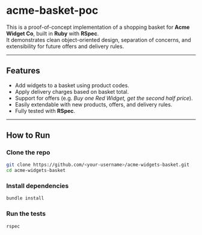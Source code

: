 # acme-basket-poc

This is a proof-of-concept implementation of a shopping basket for **Acme Widget Co**, built in **Ruby** with **RSpec**.  
It demonstrates clean object-oriented design, separation of concerns, and extensibility for future offers and delivery rules.  

---

## Features  
- Add widgets to a basket using product codes.  
- Apply delivery charges based on basket total.  
- Support for offers (e.g. *Buy one Red Widget, get the second half price*).  
- Easily extendable with new products, offers, and delivery rules.  
- Fully tested with **RSpec**.  

---

## How to Run  

### Clone the repo  
```bash
git clone https://github.com/<your-username>/acme-widgets-basket.git
cd acme-widgets-basket
```
### Install dependencies
```bash
bundle install
```
### Run the tests
```bash
rspec
```
